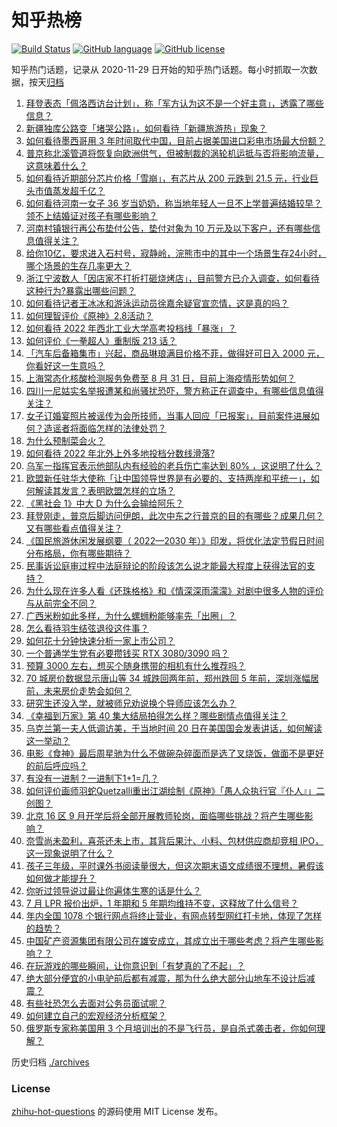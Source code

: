 # 知乎热榜
[![Build Status](https://github.com/ToWeLong/zhihu-hot-questions/workflows/CI/badge.svg)](https://github.com/ToWeLong/zhihu-hot-questions/actions)
[![GitHub language](https://img.shields.io/badge/language-golang-orange.svg)](https://golang.org/)
[![GitHub license](https://img.shields.io/github/license/ToWeLong/zhihu-hot-questions)](https://github.com/ToWeLong/zhihu-hot-questions/blob/main/LICENSE)

知乎热门话题，记录从 2020-11-29 日开始的知乎热门话题。每小时抓取一次数据，按天[归档](./archives)

<!-- BEGIN -->

1. [拜登表态「佩洛西访台计划」，称「军方认为这不是一个好主意」，透露了哪些信息？](https://www.zhihu.com/question/544470096)
1. [新疆独库公路变「堵哭公路」，如何看待「新疆旅游热」现象？](https://www.zhihu.com/question/544275903)
1. [如何看待墨西哥用 3 年时间取代中国，目前占据美国进口彩电市场最大份额？](https://www.zhihu.com/question/544339102)
1. [普京称北溪管道将恢复向欧洲供气，但被制裁的涡轮机运抵与否将影响流量，这意味着什么？](https://www.zhihu.com/question/544373130)
1. [如何看待近期部分芯片价格「雪崩」，有芯片从 200 元跌到 21.5 元，行业巨头市值蒸发超千亿？](https://www.zhihu.com/question/544177193)
1. [如何看待河南一女子 36 岁当奶奶，称当地年轻人一旦不上学普遍结婚较早？领不上结婚证对孩子有哪些影响？](https://www.zhihu.com/question/544419129)
1. [河南村镇银行再公布垫付公告，垫付对象为 10 万元及以下客户，还有哪些信息值得关注？](https://www.zhihu.com/question/544479056)
1. [给你10亿，要求进入石村号，寂静岭，浣熊市中的其中一个场景生存24小时，哪个场景的生存几率更大？](https://www.zhihu.com/question/544226507)
1. [浙江宁波数人「因店家不打折打砸烧烤店」，目前警方已介入调查，如何看待这种行为?暴露出哪些问题？](https://www.zhihu.com/question/544327181)
1. [如何看待记者王冰冰和游泳运动员徐嘉余疑官宣恋情，这是真的吗？](https://www.zhihu.com/question/544352894)
1. [如何理智评价《原神》2.8活动？](https://www.zhihu.com/question/544221139)
1. [如何看待 2022 年西北工业大学高考投档线「暴涨」？](https://www.zhihu.com/question/544202564)
1. [如何评价《一拳超人》重制版 213 话？](https://www.zhihu.com/question/544425111)
1. [「汽车后备箱集市」兴起，商品琳琅满目价格不菲，做得好可日入 2000 元，你看好这一生意吗？](https://www.zhihu.com/question/544381730)
1. [上海常态化核酸检测服务免费至 8 月 31 日，目前上海疫情形势如何？](https://www.zhihu.com/question/544374997)
1. [四川一尼姑实名举报遭某和尚骚扰恐吓，警方称正在调查中，有哪些信息值得关注？](https://www.zhihu.com/question/544403008)
1. [女子订婚宴照片被谣传为会所技师，当事人回应「已报案」，目前案件进展如何？造谣者将面临怎样的法律处罚？](https://www.zhihu.com/question/544291716)
1. [为什么预制菜会火？](https://www.zhihu.com/question/460523698)
1. [如何看待 2022 年北外上外多地投档分数线滑落?](https://www.zhihu.com/question/544257928)
1. [乌军一指挥官表示他部队内有经验的老兵伤亡率达到 80% ，这说明了什么？](https://www.zhihu.com/question/540140749)
1. [欧盟新任驻华大使称「让中国领导世界是有必要的、支持两岸和平统一」，如何解读其发言？表明欧盟怎样的立场？](https://www.zhihu.com/question/544404658)
1. [《黑社会 1》中大 D 为什么会输给阿乐？](https://www.zhihu.com/question/542197675)
1. [拜登刚走，普京后脚访问伊朗，此次中东之行普京的目的有哪些？成果几何？又有哪些看点值得关注？](https://www.zhihu.com/question/544265144)
1. [《国民旅游休闲发展纲要（ 2022—2030 年）》印发，将优化法定节假日时间分布格局，你有哪些期待？](https://www.zhihu.com/question/543976948)
1. [民事诉讼庭审过程中法庭辩论的阶段该怎么说才能最大程度上获得法官的支持？](https://www.zhihu.com/question/530361643)
1. [为什么现在许多人看《还珠格格》和《情深深雨濛濛》对剧中很多人物的评价与从前完全不同？](https://www.zhihu.com/question/265898151)
1. [广西米粉如此多样，为什么螺蛳粉能够率先「出圈」？](https://www.zhihu.com/question/542994416)
1. [怎么看待羽生结弦退役这件事？](https://www.zhihu.com/question/544142314)
1. [如何花十分钟快速分析一家上市公司？](https://www.zhihu.com/question/543193716)
1. [一个普通学生党有必要攒钱买 RTX 3080/3090 吗？](https://www.zhihu.com/question/543501112)
1. [预算 3000 左右，想买个随身携带的相机有什么推荐吗？](https://www.zhihu.com/question/543240706)
1. [70 城房价数据显示唐山等 34 城跌回两年前，郑州跌回 5 年前，深圳涨幅居前，未来房价走势会如何？](https://www.zhihu.com/question/544341537)
1. [研究生还没入学，就被师兄劝说换个导师应该怎么办？](https://www.zhihu.com/question/544255644)
1. [《幸福到万家》第 40 集大结局拍得怎么样？哪些剧情点值得关注？](https://www.zhihu.com/question/544348333)
1. [乌克兰第一夫人低调访美，于当地时间 20 日在美国国会发表讲话，如何解读这一举动？](https://www.zhihu.com/question/544298947)
1. [电影《食神》最后周星驰为什么不做碗杂碎面而是选了叉烧饭，做面不是更好的前后呼应吗？](https://www.zhihu.com/question/398348580)
1. [有没有一进制？一进制下1+1=几？](https://www.zhihu.com/question/28617310)
1. [如何评价画师羽蛇Quetzalli重出江湖绘制《原神》「愚人众执行官『仆人』」二创图？](https://www.zhihu.com/question/544426473)
1. [北京 16 区 9 月开学后将全部开展教师轮岗，面临哪些挑战？将产生哪些影响？](https://www.zhihu.com/question/544508406)
1. [奈雪尚未盈利，喜茶还未上市，其背后果汁、小料、包材供应商却竞相 IPO，这一现象说明了什么？](https://www.zhihu.com/question/542881626)
1. [孩子三年级，平时课外书阅读量很大，但这次期末语文成绩很不理想，暑假该如何做才能提升？](https://www.zhihu.com/question/537648722)
1. [你听过领导说过最让你遍体生寒的话是什么？](https://www.zhihu.com/question/321633612)
1. [7 月 LPR 报价出炉，1 年期和 5 年期均维持不变，这释放了什么信号？](https://www.zhihu.com/question/544276639)
1. [年内全国 1078 个银行网点将终止营业，有网点转型网红打卡地，体现了怎样的趋势？](https://www.zhihu.com/question/544348646)
1. [中国矿产资源集团有限公司在雄安成立，其成立出于哪些考虑？将产生哪些影响？？](https://www.zhihu.com/question/544184632)
1. [在玩游戏的哪些瞬间，让你意识到「有梦真的了不起」？](https://www.zhihu.com/question/544105215)
1. [绝大部分便宜的小电驴前后都有减震，那为什么绝大部分山地车不设计后减震？](https://www.zhihu.com/question/539210351)
1. [有些社恐怎么去面对公务员面试呢？](https://www.zhihu.com/question/427147775)
1. [如何建立自己的宏观经济分析框架？](https://www.zhihu.com/question/46135259)
1. [俄罗斯专家称美国用 3 个月培训出的不是飞行员，是自杀式袭击者，你如何理解？](https://www.zhihu.com/question/544186647)

<!-- END -->

历史归档 [./archives](./archives)


### License
[zhihu-hot-questions](https://github.com/towelong/zhihu-hot-questions) 的源码使用 MIT License 发布。